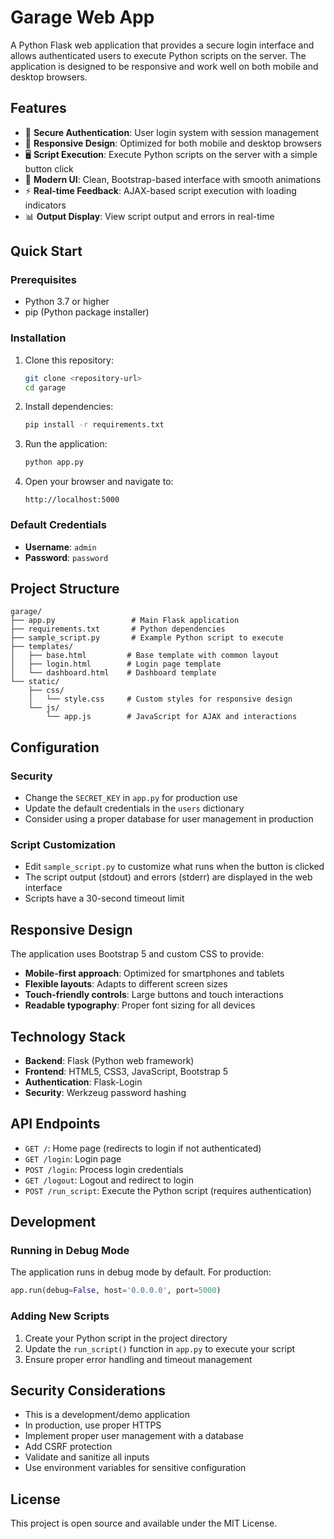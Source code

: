 # Garage Web App

A Python Flask web application that provides a secure login interface and allows authenticated users to execute Python scripts on the server. The application is designed to be responsive and work well on both mobile and desktop browsers.

## Features

- 🔐 **Secure Authentication**: User login system with session management
- 📱 **Responsive Design**: Optimized for both mobile and desktop browsers
- 🖥️ **Script Execution**: Execute Python scripts on the server with a simple button click
- 🎨 **Modern UI**: Clean, Bootstrap-based interface with smooth animations
- ⚡ **Real-time Feedback**: AJAX-based script execution with loading indicators
- 📊 **Output Display**: View script output and errors in real-time

## Quick Start

### Prerequisites

- Python 3.7 or higher
- pip (Python package installer)

### Installation

1. Clone this repository:
   ```bash
   git clone <repository-url>
   cd garage
   ```

2. Install dependencies:
   ```bash
   pip install -r requirements.txt
   ```

3. Run the application:
   ```bash
   python app.py
   ```

4. Open your browser and navigate to:
   ```
   http://localhost:5000
   ```

### Default Credentials

- **Username**: `admin`
- **Password**: `password`

## Project Structure

```
garage/
├── app.py                 # Main Flask application
├── requirements.txt       # Python dependencies
├── sample_script.py       # Example Python script to execute
├── templates/
│   ├── base.html         # Base template with common layout
│   ├── login.html        # Login page template
│   └── dashboard.html    # Dashboard template
└── static/
    ├── css/
    │   └── style.css     # Custom styles for responsive design
    └── js/
        └── app.js        # JavaScript for AJAX and interactions
```

## Configuration

### Security
- Change the `SECRET_KEY` in `app.py` for production use
- Update the default credentials in the `users` dictionary
- Consider using a proper database for user management in production

### Script Customization
- Edit `sample_script.py` to customize what runs when the button is clicked
- The script output (stdout) and errors (stderr) are displayed in the web interface
- Scripts have a 30-second timeout limit

## Responsive Design

The application uses Bootstrap 5 and custom CSS to provide:
- **Mobile-first approach**: Optimized for smartphones and tablets
- **Flexible layouts**: Adapts to different screen sizes
- **Touch-friendly controls**: Large buttons and touch interactions
- **Readable typography**: Proper font sizing for all devices

## Technology Stack

- **Backend**: Flask (Python web framework)
- **Frontend**: HTML5, CSS3, JavaScript, Bootstrap 5
- **Authentication**: Flask-Login
- **Security**: Werkzeug password hashing

## API Endpoints

- `GET /`: Home page (redirects to login if not authenticated)
- `GET /login`: Login page
- `POST /login`: Process login credentials
- `GET /logout`: Logout and redirect to login
- `POST /run_script`: Execute the Python script (requires authentication)

## Development

### Running in Debug Mode
The application runs in debug mode by default. For production:

```python
app.run(debug=False, host='0.0.0.0', port=5000)
```

### Adding New Scripts
1. Create your Python script in the project directory
2. Update the `run_script()` function in `app.py` to execute your script
3. Ensure proper error handling and timeout management

## Security Considerations

- This is a development/demo application
- In production, use proper HTTPS
- Implement proper user management with a database
- Add CSRF protection
- Validate and sanitize all inputs
- Use environment variables for sensitive configuration

## License

This project is open source and available under the MIT License.